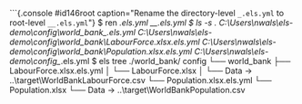 
```{.console #id146root caption="Rename the directory-level `_.els.yml` to root-level `__.els.yml`"}
$ ren _.els.yml __.els.yml
$ ls -s *.*
C:\Users\nwals\els-demo\config\world_bank\_.els.yml
C:\Users\nwals\els-demo\config\world_bank\LabourForce.xlsx.els.yml
C:\Users\nwals\els-demo\config\world_bank\Population.xlsx.els.yml
C:\Users\nwals\els-demo\config\__.els.yml
$ els tree ./world_bank/
config
└── world_bank
    ├── LabourForce.xlsx.els.yml
    │   └── LabourForce.xlsx
    │       └── Data → ..\target\WorldBankLabourForce.csv
    └── Population.xlsx.els.yml
        └── Population.xlsx
            └── Data → ..\target\WorldBankPopulation.csv
```
